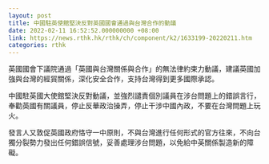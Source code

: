 ```yaml
---
layout: post
title: 中國駐英使館堅決反對英國國會通過與台灣合作的動議
date: 2022-02-11 16:52:52.000000000 +08:00
link: https://news.rthk.hk/rthk/ch/component/k2/1633199-20220211.htm
categories: rthk
---
```


英國國會下議院通過「英國與台灣關係與合作」的無法律約束力動議，建議英國加強與台灣的經貿關係，深化安全合作，支持台灣得到更多國際承認。

中國駐英國大使館堅決反對動議，並強烈譴責個別議員在涉台問題上的錯誤言行，奉勸英國有關議員，停止反華政治操弄，停止干涉中國內政，不要在台灣問題上玩火。

發言人又敦促英國政府恪守一中原則，不與台灣進行任何形式的官方往來，不向台獨分裂勢力發出任何錯誤信號，妥善處理涉台問題，以免給中英關係製造新的障礙。
